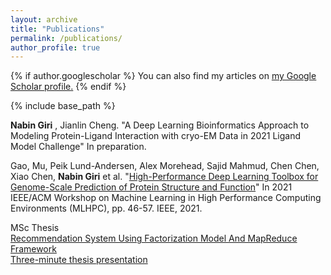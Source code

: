 ```yaml
---
layout: archive
title: "Publications"
permalink: /publications/
author_profile: true
---
```


{% if author.googlescholar %}
  You can also find my articles on <u><a href="{{author.googlescholar}}">my Google Scholar profile</a>.</u>
{% endif %}

{% include base_path %}

**Nabin Giri** , Jianlin Cheng. "A Deep Learning Bioinformatics Approach to Modeling Protein-Ligand Interaction with cryo-EM Data in 2021 Ligand Model Challenge" In preparation.

Gao, Mu, Peik Lund-Andersen, Alex Morehead, Sajid Mahmud, Chen Chen, Xiao Chen, **Nabin Giri** et al. "[High-Performance Deep Learning Toolbox for Genome-Scale Prediction of Protein Structure and Function](https://ieeexplore.ieee.org/stamp/stamp.jsp?tp=&arnumber=9652872)" In 2021 IEEE/ACM Workshop on Machine Learning in High Performance Computing Environments (MLHPC), pp. 46-57. IEEE, 2021.


MSc Thesis \
[Recommendation System Using Factorization Model And MapReduce Framework](https://ucmo.alma.exlibrisgroup.com/view/delivery/01UCMO_INST/12110769570005571) \
[Three-minute thesis presentation](https://youtu.be/KVL9eQ35YSY)
